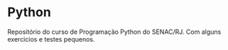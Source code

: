 # Python
 Repositório do curso de Programação Python do SENAC/RJ.
 Com alguns exercicios e testes pequenos.